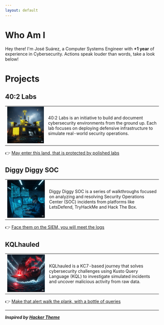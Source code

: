 ```yaml
---
layout: default
---
```


# Who Am I
Hey there! I'm José Suárez, a Computer Systems Engineer with **+1 year** of experience in Cybersecurity. Actions speak louder than words, take a look below!

# Projects

## 40:2 Labs
<table>
  <tbody>
    <tr>
      <td><img src="images/40-2-labs.png" /></td>
      <td>40:2 Labs is an initiative to build and document cybersecurity environments from the ground up. Each lab focuses on deploying defensive infrastructure to simulate real-world security operations.</td>
    </tr>
  </tbody>
</table>

👉 [May enter this land, that is protected by polished labs](projects/40-2-labs/index.md)

## Diggy Diggy SOC
<table>
  <tbody>
    <tr>
      <td><img src="images/diggy-diggy-soc.png" /></td>
      <td>Diggy Diggy SOC is a series of walkthroughs focused on analyzing and resolving Security Operations Center (SOC) incidents from platforms like LetsDefend, TryHackMe and Hack The Box.</td>
    </tr>
  </tbody>
</table>

👉 [Face them on the SIEM, you will meet the logs](#)

## KQLhauled
<table>
  <tbody>
    <tr>
      <td><img src="images/kqlhauled.png" /></td>
      <td>KQLhauled is a KC7-based journey that solves cybersecurity challenges using Kusto Query Language (KQL) to investigate simulated incidents and uncover malicious activity from raw data.</td>
    </tr>
  </tbody>
</table>

👉 [Make that alert walk the plank, with a bottle of queries](#)

* * *
_**Inspired by [Hacker Theme](https://github.com/pages-themes/hacker)**_